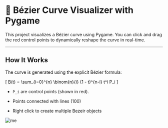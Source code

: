# 🎨 Bézier Curve Visualizer with Pygame

This project visualizes a Bézier curve using Pygame. You can click and drag the red control points to dynamically reshape the curve in real-time.

---

## How It Works

The curve is generated using the explicit Bézier formula:

\[
B(t) = \sum_{i=0}^{n} \binom{n}{i} (1 - t)^{n-i} t^i P_i
\]

- `P_i` are control points (shown in red).
- Points connected with lines (100)

- Right click to create multiple Bezeir objects

![me](https://media4.giphy.com/media/v1.Y2lkPTc5MGI3NjExaWRsaGxvcjYwZGZ3cHJueGhuaXQzYmR4dmFjOW84azB6MHJsNWFyaSZlcD12MV9pbnRlcm5hbF9naWZfYnlfaWQmY3Q9Zw/llZT2YJQ6ndkAlC3ve/giphy.gif)
